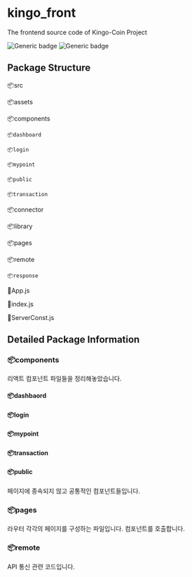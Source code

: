 # kingo_front
The frontend source code of Kingo-Coin Project

![Generic badge](https://img.shields.io/badge/React-javascript-blue.svg)
![Generic badge](https://img.shields.io/badge/npm-8.1.1-green.svg)



## Package Structure


📦src

  📦assets
  
  📦components
  
    📦dashboard
    
    📦login
    
    📦mypoint
    
    📦public
    
    📦transaction
    
  📦connector
  
  📦library
  
  📦pages
  
  📦remote
  
    📦response
  🧾App.js
  
  🧾index.js
  
  🧾ServerConst.js
  
  
  
  
## Detailed Package Information


### 📦components
리액트 컴포넌트 파일들을 정리해놓았습니다.


#### 📦dashbaord

#### 📦login

#### 📦mypoint

#### 📦transaction

#### 📦public
페이지에 종속되지 않고 공통적인 컴포넌트들입니다.

### 📦pages
라우터 각각의 페이지를 구성하는 파일입니다. 컴포넌트를 호출합니다.

### 📦remote
API 통신 관련 코드입니다.

